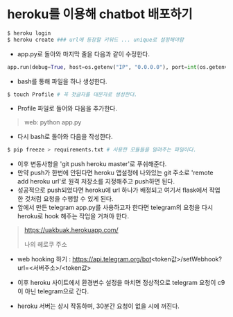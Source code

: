 # heroku를 이용해 chatbot 배포하기

```bash
$ heroku login
$ heroku create ### url에 등장할 키워드 ... unique로 설정해야함
```

- app.py로 돌아와 마지막 줄을 다음과 같이 수정한다.

```python
app.run(debug=True, host=os.getenv("IP", "0.0.0.0"), port=int(os.getenv("PORT", 8080)))
```

- bash를 통해 파일을 하나 생성한다.

```bash
$ touch Profile # 꼭 첫글자를 대문자로 생성한다.
```

- Profile 파일로 들어와 다음을 추가한다.

> web: python app.py

- 다시 bash로 돌아와 다음을 작성한다.

```bash
$ pip freeze > requirements.txt # 사용한 모듈들을 알려주는 파일이다.
```

- 이후 변동사항을 'git push heroku master'로 푸쉬해준다.
- 만약 push가 한번에 안된다면 heroku 앱설정에 나와있는 git 주소로 'remote add heroku url'로 원격 저장소를 지정해주고 push하면 된다.
- 성공적으로 push되었다면 heroku에 url 하나가 배정되고 여기서 flask에서 작업한 것처럼 요청을 수행할 수 있게 된다.
- 앞에서 만든 telegram app.py를 사용하고자 한다면 telegram의 요청을 다시 heroku로 hook 해주는 작업을 거쳐야 한다.

> https://uakbuak.herokuapp.com/
>
> 나의 헤로쿠 주소

- web hooking 하기 : https://api.telegram.org/bot<token값>/setWebhook?url=<서버주소>/<token값>

- 이후 heroku 사이트에서 환경변수 설정을 마치면 정상적으로 telegram 요청이 c9이 아닌 telegram으로 간다.
- heroku 서버는 상시 작동하며, 30분간 요청이 없을 시에 꺼진다.

